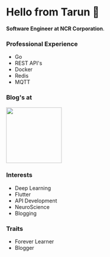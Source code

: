 # Hello from Tarun 👋

<b>Software Engineer at NCR Corporation</b>.
<br>

### Professional Experience
* Go
* REST API's
* Docker
* Redis
* MQTT

### Blog's at

<a href="https://learnai1.home.blog/"><img src="https://learnai1home.files.wordpress.com/2020/05/cropped-helloworld.png?w=300" height=150 width=150></a>

### Interests

* Deep Learning
* Flutter
* API Development
* NeuroScience
* Blogging

### Traits

* Forever Learner
* Blogger
